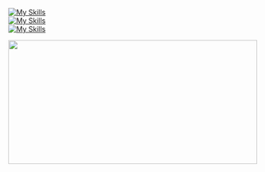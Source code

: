 [![My Skills](https://skillicons.dev/icons?i=ts,js,html,css,react,redux,jquery,styledcomponents,emotion)](https://skillicons.dev)<br/>
[![My Skills](https://skillicons.dev/icons?i=nextjs,graphql,gatsby,webpack,github,jest,materialui,docker,grafana)](https://skillicons.dev)<br/>
[![My Skills](https://skillicons.dev/icons?i=kubernetes,cloudflare,java,nodejs,mongodb,mysql,spring,azure,aws)](https://skillicons.dev)<br/>

<a href="https://github.com/devxb/gitanimals">
<img
  src="https://render.gitanimals.org/farms/sssssungs"
  width="500"
  height="250"
/>
</a>
